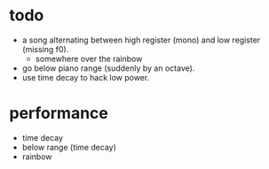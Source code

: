 # todo
- a song alternating between high register (mono) and low register (missing f0).
  - somewhere over the rainbow
- go below piano range (suddenly by an octave).
- use time decay to hack low power.

# performance
- time decay
- below range (time decay)
- rainbow
